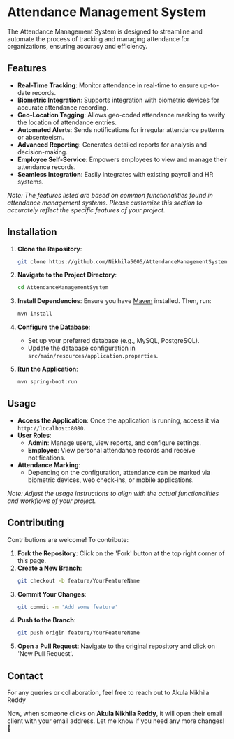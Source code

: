 # Attendance Management System

The Attendance Management System is designed to streamline and automate the process of tracking and managing attendance for organizations, ensuring accuracy and efficiency.


## Features

- **Real-Time Tracking**: Monitor attendance in real-time to ensure up-to-date records.
- **Biometric Integration**: Supports integration with biometric devices for accurate attendance recording.
- **Geo-Location Tagging**: Allows geo-coded attendance marking to verify the location of attendance entries.
- **Automated Alerts**: Sends notifications for irregular attendance patterns or absenteeism.
- **Advanced Reporting**: Generates detailed reports for analysis and decision-making.
- **Employee Self-Service**: Empowers employees to view and manage their attendance records.
- **Seamless Integration**: Easily integrates with existing payroll and HR systems.

*Note: The features listed are based on common functionalities found in attendance management systems. Please customize this section to accurately reflect the specific features of your project.*

## Installation

1. **Clone the Repository**:
   ```bash
   git clone https://github.com/Nikhila5005/AttendanceManagementSystem.git
   ```
2. **Navigate to the Project Directory**:
   ```bash
   cd AttendanceManagementSystem
   ```
3. **Install Dependencies**:
   Ensure you have [Maven](https://maven.apache.org/) installed. Then, run:
   ```bash
   mvn install
   ```
4. **Configure the Database**:
   - Set up your preferred database (e.g., MySQL, PostgreSQL).
   - Update the database configuration in `src/main/resources/application.properties`.

5. **Run the Application**:
   ```bash
   mvn spring-boot:run
   ```

## Usage

- **Access the Application**:
  Once the application is running, access it via `http://localhost:8080`.
- **User Roles**:
  - **Admin**: Manage users, view reports, and configure settings.
  - **Employee**: View personal attendance records and receive notifications.
- **Attendance Marking**:
  - Depending on the configuration, attendance can be marked via biometric devices, web check-ins, or mobile applications.

*Note: Adjust the usage instructions to align with the actual functionalities and workflows of your project.*

## Contributing

Contributions are welcome! To contribute:

1. **Fork the Repository**: Click on the 'Fork' button at the top right corner of this page.
2. **Create a New Branch**:
   ```bash
   git checkout -b feature/YourFeatureName
   ```
3. **Commit Your Changes**:
   ```bash
   git commit -m 'Add some feature'
   ```
4. **Push to the Branch**:
   ```bash
   git push origin feature/YourFeatureName
   ```
5. **Open a Pull Request**: Navigate to the original repository and click on 'New Pull Request'.

## Contact

For any queries or collaboration, feel free to reach out to Akula Nikhila Reddy

Now, when someone clicks on **Akula Nikhila Reddy**, it will open their email client with your email address. Let me know if you need any more changes! 🚀


